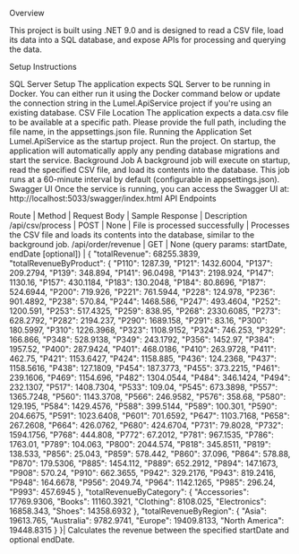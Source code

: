 Overview

This project is built using .NET 9.0 and is designed to read a CSV file, load its data into a SQL database, and expose APIs for processing and querying the data.

Setup Instructions

SQL Server Setup
The application expects SQL Server to be running in Docker. You can either run it using the Docker command below or update the connection string in the Lumel.ApiService project if you're using an existing database.
CSV File Location
The application expects a data.csv file to be available at a specific path. Please provide the full path, including the file name, in the appsettings.json file.
Running the Application
Set Lumel.ApiService as the startup project.
Run the project. On startup, the application will automatically apply any pending database migrations and start the service.
Background Job
A background job will execute on startup, read the specified CSV file, and load its contents into the database. This job runs at a 60-minute interval by default (configurable in appsettings.json).
Swagger UI
Once the service is running, you can access the Swagger UI at:
http://localhost:5033/swagger/index.html
API Endpoints

Route | Method | Request Body | Sample Response | Description
/api/csv/process | POST | None | File is processed successfully | Processes the CSV file and loads its contents into the database, similar to the background job.
/api/order/revenue | GET | None (query params: startDate, endDate [optional]) | {
"totalRevenue": 68255.3839,
"totalRevenueByProduct": {
"P110": 1287.39,
"P121": 1432.6004,
"P137": 209.2794,
"P139": 348.894,
"P141": 96.0498,
"P143": 2198.924,
"P147": 1130.16,
"P157": 430.1184,
"P183": 130.2048,
"P184": 80.8696,
"P187": 524.6944,
"P200": 719.926,
"P221": 761.5944,
"P228": 124.978,
"P236": 901.4892,
"P238": 570.84,
"P244": 1468.586,
"P247": 493.4604,
"P252": 1200.591,
"P253": 517.4325,
"P259": 838.95,
"P268": 2330.6085,
"P273": 628.2792,
"P282": 2194.237,
"P290": 1689.158,
"P291": 83.16,
"P300": 180.5997,
"P310": 1226.3968,
"P323": 1108.9152,
"P324": 746.253,
"P329": 166.866,
"P348": 528.9138,
"P349": 243.1792,
"P356": 1452.97,
"P384": 1957.52,
"P400": 287.9424,
"P401": 468.0186,
"P410": 263.9728,
"P411": 462.75,
"P421": 1153.6427,
"P424": 1158.885,
"P436": 124.2368,
"P437": 1158.5616,
"P438": 127.1809,
"P454": 187.3773,
"P455": 373.2215,
"P461": 239.1606,
"P469": 1154.696,
"P482": 1304.0544,
"P484": 346.1424,
"P494": 232.1307,
"P517": 1408.7304,
"P533": 109.04,
"P545": 673.3898,
"P557": 1365.7248,
"P560": 1143.3708,
"P566": 246.9582,
"P576": 358.68,
"P580": 129.195,
"P584": 1429.4576,
"P588": 399.5144,
"P589": 100.301,
"P590": 204.6675,
"P591": 1023.6408,
"P601": 701.6592,
"P647": 1103.7168,
"P658": 267.2608,
"P664": 426.0762,
"P680": 424.6704,
"P731": 79.8028,
"P732": 1594.1756,
"P768": 444.808,
"P772": 67.2012,
"P781": 967.1535,
"P786": 1763.01,
"P789": 104.063,
"P800": 2044.574,
"P818": 345.8511,
"P819": 138.533,
"P856": 25.043,
"P859": 578.442,
"P860": 37.096,
"P864": 578.88,
"P870": 179.5306,
"P885": 1454.112,
"P889": 652.2912,
"P894": 147.1673,
"P908": 570.24,
"P910": 662.3655,
"P942": 329.2176,
"P943": 819.2416,
"P948": 164.6678,
"P956": 2049.74,
"P964": 1142.1265,
"P985": 296.24,
"P993": 457.6945
},
"totalRevenueByCategory": {
"Accessories": 17769.9306,
"Books": 11160.3921,
"Clothing": 8108.025,
"Electronics": 16858.343,
"Shoes": 14358.6932
},
"totalRevenueByRegion": {
"Asia": 19613.765,
"Australia": 9782.9741,
"Europe": 19409.8133,
"North America": 19448.8315
}
}| Calculates the revenue between the specified startDate and optional endDate.
